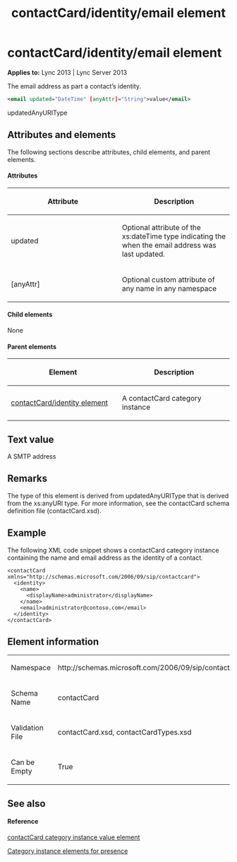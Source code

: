 ﻿---
title: contactCard/identity/email element
TOCTitle: contactCard/identity/email element
ms:assetid: d97e2425-fa81-4d6c-9ba9-1d5c8c6c7d5f
ms:mtpsurl: https://msdn.microsoft.com/en-us/library/Dn454722(v=office.15)
ms:contentKeyID: 57093412
ms.date: 07/24/2014
mtps_version: v=office.15
dev_langs:
- xml
---

# contactCard/identity/email element


**Applies to:** Lync 2013 | Lync Server 2013

The email address as part a contact’s identity.

```xml
<email updated="DateTime" [anyAttr]="String">value</email>
```

updatedAnyURIType

## Attributes and elements

The following sections describe attributes, child elements, and parent elements.

#### Attributes

<table>
<colgroup>
<col style="width: 50%" />
<col style="width: 50%" />
</colgroup>
<thead>
<tr class="header">
<th><p>Attribute</p></th>
<th><p>Description</p></th>
</tr>
</thead>
<tbody>
<tr class="odd">
<td><p>updated</p></td>
<td><p>Optional attribute of the xs:dateTime type indicating the when the email address was last updated.</p></td>
</tr>
<tr class="even">
<td><p>[anyAttr]</p></td>
<td><p>Optional custom attribute of any name in any namespace</p></td>
</tr>
</tbody>
</table>


#### Child elements

None

#### Parent elements

<table>
<colgroup>
<col style="width: 50%" />
<col style="width: 50%" />
</colgroup>
<thead>
<tr class="header">
<th><p>Element</p></th>
<th><p>Description</p></th>
</tr>
</thead>
<tbody>
<tr class="odd">
<td><p><a href="contactcard-identity-element.md">contactCard/identity element</a></p></td>
<td><p>A contactCard category instance</p></td>
</tr>
</tbody>
</table>


## Text value

A SMTP address

## Remarks

The type of this element is derived from updatedAnyURIType that is derived from the xs:anyURI type. For more information, see the contactCard schema definition file (contactCard.xsd).

## Example

The following XML code snippet shows a contactCard category instance containing the name and email address as the identity of a contact.

    <contactCard xmlns="http://schemas.microsoft.com/2006/09/sip/contactcard">
      <identity>
        <name>
          <displayName>administrator</displayName>
        </name>
        <email>administrator@contoso.com</email>
      </identity>
    </contactCard>

## Element information

<table>
<colgroup>
<col style="width: 50%" />
<col style="width: 50%" />
</colgroup>
<tbody>
<tr class="odd">
<td><p>Namespace</p></td>
<td><p>http://schemas.microsoft.com/2006/09/sip/contactcard</p></td>
</tr>
<tr class="even">
<td><p>Schema Name</p></td>
<td><p>contactCard</p></td>
</tr>
<tr class="odd">
<td><p>Validation File</p></td>
<td><p>contactCard.xsd, contactCardTypes.xsd</p></td>
</tr>
<tr class="even">
<td><p>Can be Empty</p></td>
<td><p>True</p></td>
</tr>
</tbody>
</table>


## See also

#### Reference

[contactCard category instance value element](contactcard-category-instance-value-element.md)

[Category instance elements for presence](category-instance-elements-for-presence.md)

